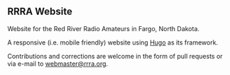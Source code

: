 ## RRRA Website

Website for the Red River Radio Amateurs in Fargo, North Dakota.

A responsive (i.e. mobile friendly) website using
[Hugo](http://gohugo.io) as its framework.

Contributions and corrections are welcome in the form of pull requests
or via e-mail to webmaster@rrra.org.
